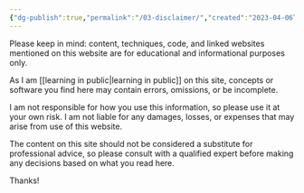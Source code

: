 ```yaml
---
{"dg-publish":true,"permalink":"/03-disclaimer/","created":"2023-04-06T22:42:42.006-04:00","updated":"2023-04-06T23:01:25.120-04:00"}
---
```


Please keep in mind: content, techniques, code, and linked websites mentioned on this website are for educational and informational purposes only. 

As I am [[learning in public\|learning in public]] on this site, concepts or software you find here may contain errors,  omissions, or be incomplete.  

I am not responsible for how you use this information, so please use it at your own risk. I am not liable for any damages, losses, or expenses that may arise from use of this website.

The content on this site should not be considered a substitute for professional advice, so please consult with a qualified expert before making any decisions based on what you read here.

Thanks!